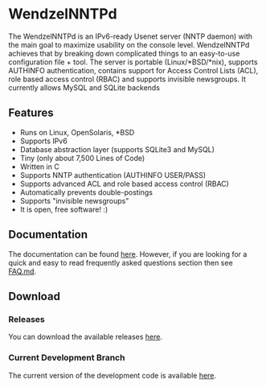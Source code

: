 # WendzelNNTPd

The WendzelNNTPd is an IPv6-ready Usenet server (NNTP daemon) with the main goal to maximize usability on the console level. WendzelNNTPd achieves that by breaking down complicated things to an easy-to-use configuration file + tool. The server is portable (Linux/*BSD/*nix), supports AUTHINFO authentication, contains support for Access Control Lists (ACL), role based access control (RBAC) and supports invisible newsgroups. It currently allows MySQL and SQLite backends

## Features

* Runs on Linux, OpenSolaris, *BSD
* Supports IPv6
* Database abstraction layer (supports SQLite3 and MySQL)
* Tiny (only about 7,500 Lines of Code)
* Written in C
* Supports NNTP authentication (AUTHINFO USER/PASS)
* Supports advanced ACL and role based access control (RBAC)
* Automatically prevents double-postings
* Supports "invisible newsgroups"
* It is open, free software! :)

## Documentation

The documentation can be found [here](https://github.com/cdpxe/WendzelNNTPd/blob/master/docs/docs.pdf).
However, if you are looking for a quick and easy to read frequently asked questions section then see [FAQ.md](https://github.com/cdpxe/WendzelNNTPd/blob/master/FAQ.md).

## Download

### Releases

You can download the available releases [here](https://github.com/cdpxe/WendzelNNTPd/releases).

### Current Development Branch

The current version of the development code is available [here](https://github.com/cdpxe/WendzelNNTPd).
